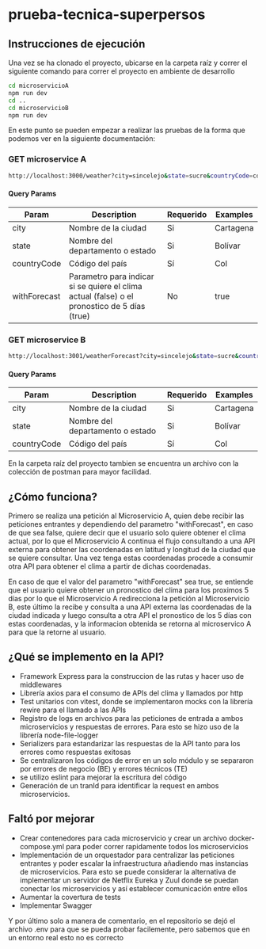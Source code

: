 # prueba-tecnica-superpersos
## Instrucciones de ejecución
Una vez se ha clonado el proyecto, ubicarse en la carpeta raíz y correr el siguiente comando para correr el proyecto en ambiente de desarrollo
```sh
cd microservicioA
npm run dev
cd ..
cd microservicioB
npm run dev
```
En este punto se pueden empezar a realizar las pruebas de la forma que podemos ver en la siguiente documentación:

### GET microservice A
```sh
http://localhost:3000/weather?city=sincelejo&state=sucre&countryCode=col&withForecast=true
```
#### Query Params
| Param | Description | Requerido | Examples |
| ------ | ------ |------ |------ |
| city | Nombre de la ciudad | Si| Cartagena|
| state | Nombre del departamento o estado | Si | Bolívar |
| countryCode | Código del país| Sí| Col |
| withForecast | Parametro para indicar si se quiere el clima actual (false) o el pronostico de 5 días (true)| No | true |

### GET microservice B
```sh
http://localhost:3001/weatherForecast?city=sincelejo&state=sucre&countryCode=col
```
#### Query Params
| Param | Description | Requerido | Examples |
| ------ | ------ |------ |------ |
| city | Nombre de la ciudad | Si| Cartagena|
| state | Nombre del departamento o estado | Si | Bolívar |
| countryCode | Código del país| Sí| Col |

En la carpeta raíz del proyecto tambien se encuentra un archivo con la colección de postman para mayor facilidad.

## ¿Cómo funciona?
Primero se realiza una petición al Microservicio A, quien debe recibir las peticiones entrantes y dependiendo del parametro "withForecast", en caso de que sea false, quiere decir que el usuario solo quiere obtener el clima actual, por lo que el Microservicio A continua el flujo consultando a una API externa para obtener las coordenadas en latitud y longitud de la ciudad que se quiere consultar. Una vez tenga estas coordenadas procede a consumir otra API para obtener el clima a partir de dichas coordenadas.

En caso de que el valor del parametro "withForecast" sea true, se entiende que el usuario quiere obtener un pronostico del clima para los proximos 5 días por lo que el Microservicio A redirecciona la petición al Microservicio B, este último la recibe y consulta a una API externa las coordenadas de la ciudad indicada y luego consulta a otra API el pronostico de los 5 días con estas coordenadas, y la informacion obtenida se retorna al microservico A para que la retorne al usuario.

## ¿Qué se implemento en la API?
- Framework Express para la construccion de las rutas y hacer uso de middlewares
- Librería axios para el consumo de APIs del clima y llamados por http
- Test unitarios con vitest, donde se implementaron mocks con la librería rewire para el llamado a las APIs
- Registro de logs en archivos para las peticiones de entrada a ambos microservicios y respuestas de errores. Para esto se hizo uso de la librería node-file-logger
- Serializers para estandarizar las respuestas de la API tanto para los errores como respuestas exitosas
- Se centralizaron los códigos de error en un solo módulo y se separaron por errores de negocio (BE) y errores técnicos (TE)
- se utilizo eslint para mejorar la escritura del código
- Generación de un tranId para identificar la request en ambos microservicios.

## Faltó por mejorar
- Crear contenedores para cada microservicio y crear un archivo docker-compose.yml para poder correr rapidamente todos los microservicios
- Implementación de un orquestador para centralizar las peticiones entrantes y poder escalar la infraestructura añadiendo mas instancias de microservicios. Para esto se puede considerar la alternativa de implementar un servidor de Netflix Eureka y Zuul donde se puedan conectar los microservicios y así establecer comunicación entre ellos
- Aumentar la covertura de tests
- Implementar Swagger

Y por último solo a manera de comentario, en el repositorio se dejó el archivo .env para que se pueda probar facilemente, pero sabemos que en un entorno real esto no es correcto
